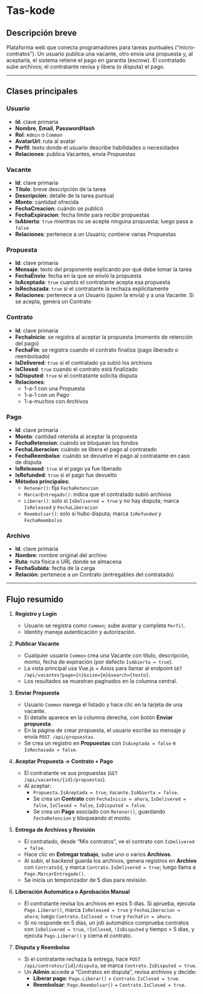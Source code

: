 # Tas-kode

## Descripción breve

Plataforma web que conecta programadores para tareas puntuales (“micro-contratos”). Un usuario publica una vacante, otro envía una propuesta y, al aceptarla, el sistema retiene el pago en garantía (escrow). El contratado sube archivos; el contratante revisa y libera (o disputa) el pago.

---

## Clases principales

### Usuario

- **Id**: clave primaria
- **Nombre**, **Email**, **PasswordHash**
- **Rol**: `Admin` o `Common`
- **AvatarUrl**: ruta al avatar
- **Perfil**: texto donde el usuario describe habilidades o necesidades
- **Relaciones**: publica Vacantes, envía Propuestas

### Vacante

- **Id**: clave primaria
- **Título**: breve descripción de la tarea
- **Descripción**: detalle de la tarea puntual
- **Monto**: cantidad ofrecida
- **FechaCreacion**: cuándo se publicó
- **FechaExpiracion**: fecha límite para recibir propuestas
- **IsAbierta**: `true` mientras no se acepte ninguna propuesta; luego pasa a `false`
- **Relaciones**: pertenece a un Usuario; contiene varias Propuestas

### Propuesta

- **Id**: clave primaria
- **Mensaje**: texto del proponente explicando por qué debe tomar la tarea
- **FechaEnvio**: fecha en la que se envió la propuesta
- **IsAceptada**: `true` cuando el contratante acepta esa propuesta
- **IsRechazada**: `true` si el contratante la rechaza explícitamente
- **Relaciones**: pertenece a un Usuario (quien la envía) y a una Vacante. Si se acepta, genera un Contrato

### Contrato

- **Id**: clave primaria
- **FechaInicio**: se registra al aceptar la propuesta (momento de retención del pago)
- **FechaFin**: se registra cuando el contrato finaliza (pago liberado o reembolsado)
- **IsDelivered**: `true` si el contratado ya subió los archivos
- **IsClosed**: `true` cuando el contrato está finalizado
- **IsDisputed**: `true` si el contratante solicita disputa
- **Relaciones**:
  - 1-a-1 con una Propuesta
  - 1-a-1 con un Pago
  - 1-a-muchos con Archivos

### Pago

- **Id**: clave primaria
- **Monto**: cantidad retenida al aceptar la propuesta
- **FechaRetencion**: cuándo se bloquean los fondos
- **FechaLiberacion**: cuándo se libera el pago al contratado
- **FechaReembolso**: cuándo se devuelve el pago al contratante en caso de disputa
- **IsReleased**: `true` si el pago ya fue liberado
- **IsRefunded**: `true` si el pago fue devuelto
- **Métodos principales**:
  - `Retener()`: fija `FechaRetencion`
  - `MarcarEntregado()`: indica que el contratado subió archivos
  - `Liberar()`: solo si `IsDelivered = true` y no hay disputa; marca `IsReleased` y `FechaLiberacion`
  - `Reembolsar()`: solo si hubo disputa; marca `IsRefunded` y `FechaReembolso`

### Archivo

- **Id**: clave primaria
- **Nombre**: nombre original del archivo
- **Ruta**: ruta física o URL donde se almacena
- **FechaSubida**: fecha de la carga
- **Relación**: pertenece a un Contrato (entregables del contratado)

---

## Flujo resumido

1. **Registro y Login**

   - Usuario se registra como `Common`; sube avatar y completa `Perfil`.
   - Identity maneja autenticación y autorización.

2. **Publicar Vacante**

   - Cualquier usuario `Common` crea una Vacante con título, descripción, monto, fecha de expiración (por defecto `IsAbierta = true`).
   - La vista principal usa Vue.js + Axios para llamar al endpoint `GET /api/vacantes?page={n}&size={m}&search={texto}`.
   - Los resultados se muestran paginados en la columna central.

3. **Enviar Propuesta**

   - Usuario `Common` navega el listado y hace clic en la tarjeta de una vacante.
   - El detalle aparece en la columna derecha, con botón **Enviar propuesta**.
   - En la página de crear propuesta, el usuario escribe su mensaje y envía `POST /api/propuestas`.
   - Se crea un registro en **Propuestas** con `IsAceptada = false` e `IsRechazada = false`.

4. **Aceptar Propuesta → Contrato + Pago**

   - El contratante ve sus propuestas (`GET /api/vacantes/{id}/propuestas`).
   - Al aceptar:
     - `Propuesta.IsAceptada = true`, `Vacante.IsAbierta = false`.
     - Se crea un **Contrato** con `FechaInicio = ahora`, `IsDelivered = false`, `IsClosed = false`, `IsDisputed = false`.
     - Se crea un **Pago** asociado con `Retener()`, guardando `FechaRetencion` y bloqueando el monto.

5. **Entrega de Archivos y Revisión**

   - El contratado, desde “Mis contratos”, ve el contrato con `IsDelivered = false`.
   - Hace clic en **Entregar trabajo**, sube uno o varios **Archivos**.
   - Al subir, el backend guarda los archivos, genera registros en **Archivo** con `ContratoId`, y marca `Contrato.IsDelivered = true`; luego llama a `Pago.MarcarEntregado()`.
   - Se inicia un temporizador de 5 días para revisión.

6. **Liberación Automática o Aprobación Manual**

   - El contratante revisa los archivos en esos 5 días. Si aprueba, ejecuta `Pago.Liberar()`, marca `IsReleased = true` y `FechaLiberacion = ahora`; luego `Contrato.IsClosed = true` y `FechaFin = ahora`.
   - Si no responde en 5 días, un job automático comprueba contratos con `IsDelivered = true`, `!IsClosed`, `!IsDisputed` y tiempo > 5 días, y ejecuta `Pago.Liberar()` y cierra el contrato.

7. **Disputa y Reembolso**
   - Si el contratante rechaza la entrega, hace `POST /api/contratos/{id}/disputa`, se marca `Contrato.IsDisputed = true`.
   - Un **Admin** accede a “Contratos en disputa”, revisa archivos y decide:
     - **Liberar pago**: `Pago.Liberar()` + `Contrato.IsClosed = true`.
     - **Reembolsar**: `Pago.Reembolsar()` + `Contrato.IsClosed = true`.
